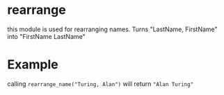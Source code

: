 rearrange
=========

this module is used for rearranging names.
Turns "LastName, FirstName" into "FirstName LastName"

# Example

calling `rearrange_name("Turing, Alan")` will return `"Alan Turing"`
